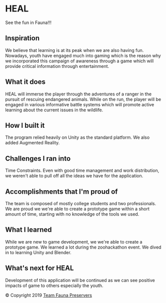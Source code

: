 # HEAL
See the fun in Fauna!!!

## Inspiration
We believe that learning is at its peak when we are also having fun. Nowadays, youth have engaged much into gaming which is the reason why we incorporated this campaign of awareness through a game which will provide critical information through entertainment.

## What it does
HEAL will immerse the player through the adventures of a ranger in the pursuit of rescuing endangered animals. While on the run, the player will be engaged in various informative battle systems which will promote active learning about the current issues in the wildlife.

## How I built it
The program relied heavily on Unity as the standard platform. We also added Augmented Reality.

## Challenges I ran into
Time Constraints. Even with good time management and work distribution, we weren't able to pull off all the ideas we have for the application.

## Accomplishments that I'm proud of
The team is composed of mostly college students and two professionals. We are proud we we're able to create a prototype game within a short amount of time, starting with no knowledge of the tools we used.

## What I learned
While we are new to game development, we we're able to create a prototype game. We learned a lot during the zoohackathon event. We dived in to learning Unity and Blender.

## What's next for HEAL
Development of this application will be continued as we can see positive impacts of game to others especially the youth.

© Copyright 2019 [Team Fauna Preservers]()
